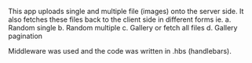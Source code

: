 This app uploads single and multiple file (images) onto the server side.
It also fetches these files back to the client side in different forms ie. 
a. Random single
b. Random multiple
c. Gallery or fetch all files
d. Gallery pagination 

Middleware was used and the code was written in .hbs (handlebars).
